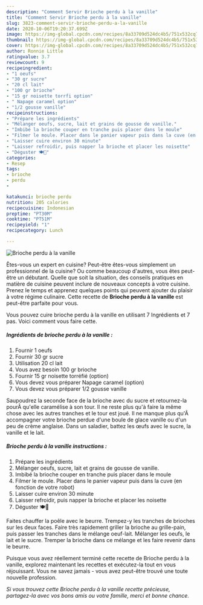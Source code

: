 ```yaml
---
description: "Comment Servir Brioche perdu à la vanille"
title: "Comment Servir Brioche perdu à la vanille"
slug: 3823-comment-servir-brioche-perdu-a-la-vanille
date: 2020-10-06T19:20:37.699Z
image: https://img-global.cpcdn.com/recipes/8a33709d524dc4b5/751x532cq70/brioche-perdu-a-la-vanille-photo-principale-de-la-recette.jpg
thumbnail: https://img-global.cpcdn.com/recipes/8a33709d524dc4b5/751x532cq70/brioche-perdu-a-la-vanille-photo-principale-de-la-recette.jpg
cover: https://img-global.cpcdn.com/recipes/8a33709d524dc4b5/751x532cq70/brioche-perdu-a-la-vanille-photo-principale-de-la-recette.jpg
author: Ronnie Little
ratingvalue: 3.7
reviewcount: 9
recipeingredient:
- "1 oeufs"
- "30 gr sucre"
- "20 cl lait"
- "100 gr brioche"
- "15 gr noisette torrfi option"
- " Napage caramel option"
- "1/2 gousse vanille"
recipeinstructions:
- "Prépare les ingrédients"
- "Mélanger oeufs, sucre, lait et grains de gousse de vanille."
- "Imbibé la brioche couper en tranche puis placer dans le moule"
- "Filmer le moule. Placer dans le panier vapeur puis dans la cuve (en fonction de votre robot)"
- "Laisser cuire environ 30 minute"
- "Laisser refroidir, puis napper la brioche et placer les noisette"
- "Déguster 🍽🥧"
categories:
- Resep
tags:
- brioche
- perdu
- 

katakunci: brioche perdu  
nutrition: 205 calories
recipecuisine: Indonesian
preptime: "PT30M"
cooktime: "PT51M"
recipeyield: "1"
recipecategory: Lunch

---
```



![Brioche perdu à la vanille](https://img-global.cpcdn.com/recipes/8a33709d524dc4b5/751x532cq70/brioche-perdu-a-la-vanille-photo-principale-de-la-recette.jpg)

Êtes-vous un expert en cuisine? Peut-être êtes-vous simplement un professionnel de la cuisine? Ou comme beaucoup d'autres, vous êtes peut-être un débutant. Quelle que soit la situation, des conseils pratiques en matière de cuisine peuvent inclure de nouveaux concepts à votre cuisine. Prenez le temps et apprenez quelques points qui peuvent ajouter du plaisir à votre régime culinaire. Cette recette de <strong> Brioche perdu à la vanille </strong> est peut-être parfaite pour vous.

<!--inarticleads1-->

Vous pouvez cuire brioche perdu à la vanille en utilisant 7 Ingrédients et 7 pas. Voici comment vous faire cette.

##### Ingrédients de brioche perdu à la vanille :

1. Fournir 1 oeufs
1. Fournir 30 gr sucre
1. Utilisation 20 cl lait
1. Vous avez besoin 100 gr brioche
1. Fournir 15 gr noisette torréfié (option)
1. Vous devez vous préparer  Napage caramel (option)
1. Vous devez vous préparer 1/2 gousse vanille


Saupoudrez la seconde face de la brioche avec du sucre et retournez-la pourÂ qu&#39;elle caramélise à son tour. Il ne reste plus qu&#39;à faire la même chose avec les autres tranches et le tour est joué. Il ne manque plus qu&#39;Ã accompagner votre brioche perdue d&#39;une boule de glace vanille ou d&#39;un peu de crème anglaise. Dans un saladier, battez les œufs avec le sucre, la vanille et le lait. 

<!--inarticleads2-->

##### Brioche perdu à la vanille instructions :

1. Prépare les ingrédients
1. Mélanger oeufs, sucre, lait et grains de gousse de vanille.
1. Imbibé la brioche couper en tranche puis placer dans le moule
1. Filmer le moule. Placer dans le panier vapeur puis dans la cuve (en fonction de votre robot)
1. Laisser cuire environ 30 minute
1. Laisser refroidir, puis napper la brioche et placer les noisette
1. Déguster 🍽🥧


Faites chauffer la poêle avec le beurre. Trempez-y les tranches de brioches sur les deux faces. Faire très rapidement griller la brioche au grille-pain, puis passer les tranches dans le mélange oeuf-lait. Mélanger les oeufs, le lait et le sucre. Tremper la brioche dans ce mélange et les faire revenir dans le beurre. 

<!--inarticleads1-->

<p>
Puisque vous avez réellement terminé cette recette de Brioche perdu à la vanille, explorez maintenant les recettes et exécutez-la tout en vous réjouissant. Vous ne savez jamais - vous avez peut-être trouvé une toute nouvelle profession.
</p>

<p>
<i>Si vous trouvez cette Brioche perdu à la vanille recette précieuse, partagez-la avec vos bons amis ou votre famille, merci et bonne chance.</i>
</p>
